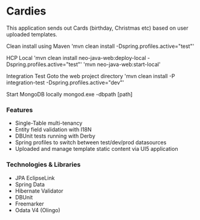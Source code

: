 # Cardies
This application sends out Cards (birthday, Christmas etc) based on user uploaded templates. 

Clean install using Maven
'mvn clean install -Dspring.profiles.active="test"'

HCP Local
'mvn clean install neo-java-web:deploy-local -Dspring.profiles.active="test"'
'mvn neo-java-web:start-local'

Integration Test
Goto the web project directory
'mvn clean install -P integration-test -Dspring.profiles.active="dev"'

Start MongoDB locally
mongod.exe -dbpath [path]

### Features 
- Single-Table multi-tenancy
- Entity field validation with I18N
- DBUnit tests running with Derby
- Spring profiles to switch between test/dev/prod datasources
- Uploaded and manage template static content via UI5 application

### Technologies & Libraries
- JPA EclipseLink 
- Spring Data
- Hibernate Validator
- DBUnit
- Freemarker
- Odata V4 (Olingo)
